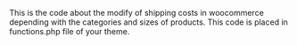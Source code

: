 This is the code about the modify of shipping costs in woocommerce depending with the categories and sizes of products.
This code is placed in functions.php file of your theme.
